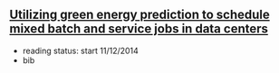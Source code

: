 ## [Utilizing green energy prediction to schedule mixed batch and service jobs in data centers](http://dl.acm.org/citation.cfm?id=2039257)

- reading status: start 11/12/2014
- bib
```
```
